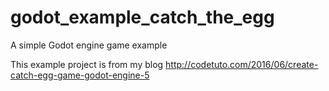# godot_example_catch_the_egg
A simple Godot engine game example

This example project is from my blog
http://codetuto.com/2016/06/create-catch-egg-game-godot-engine-5

